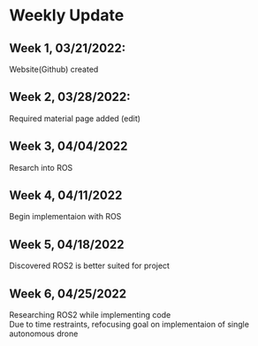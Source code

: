 # Weekly Update
## Week 1, 03/21/2022: 
  Website(Github) created
## Week 2, 03/28/2022: 
  Required material page added (edit)
## Week 3, 04/04/2022
  Resarch into ROS
## Week 4, 04/11/2022
  Begin implementaion with ROS 
## Week 5, 04/18/2022
  Discovered ROS2 is better suited for project
## Week 6, 04/25/2022
  Researching ROS2 while implementing code <br>
  Due to time restraints, refocusing goal on implementaion of single autonomous drone
